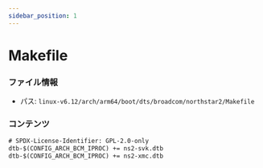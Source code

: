 ```yaml
---
sidebar_position: 1
---
```

# Makefile

### ファイル情報

- パス: `linux-v6.12/arch/arm64/boot/dts/broadcom/northstar2/Makefile`

### コンテンツ

```txt
# SPDX-License-Identifier: GPL-2.0-only
dtb-$(CONFIG_ARCH_BCM_IPROC) += ns2-svk.dtb
dtb-$(CONFIG_ARCH_BCM_IPROC) += ns2-xmc.dtb

```
